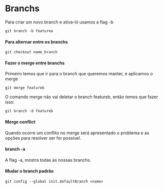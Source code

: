 # Branchs
Para criar um novo branch e ativa-ló usamos a flag -b

    git branch -b featurea

#### Para alternar entre os branchs

    git checkout name_branch

#### Fazer o merge entre branchs
Primeiro temos que ir para o branch que queremos manter, e aplicamos o merge

    git merge featureb

O comando merge não vai deletar o branch featureb, então temos que fazer isso:

    git branch -d featureb

#### Merge conflict
Quando ocorre um conflito no merge será apresentado o problema e as opções para
resolver ser for possível.

#### branch -a
A flag -a, mostra todas as nossas branchs.


#### Mudar o branch padrão

    git config --global init.defaultBranch <name>

